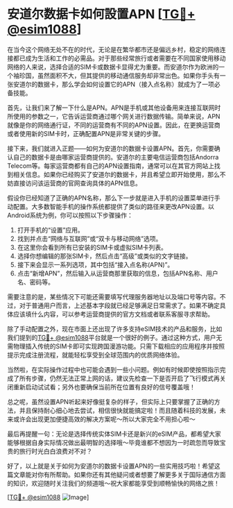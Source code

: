 # 安道尔数据卡如何設置APN [[TG💪+ @esim1088](https://t.me/s/esim1088)]

在当今这个网络无处不在的时代，无论是在繁华都市还是偏远乡村，稳定的网络连接都已成为生活和工作的必需品。对于那些经常旅行或者需要在不同国家使用移动网络的人来说，选择合适的SIM卡或数据卡显得尤为重要。而安道尔作为欧洲的一个袖珍国，虽然面积不大，但其提供的移动通信服务却非常出色。如果你手头有一张安道尔的数据卡，那么学会如何设置它的APN（接入点名称）就成为了一项必备技能。

首先，让我们来了解一下什么是APN。APN是手机或其他设备用来连接互联网时所使用的参数之一，它告诉运营商通过哪个网关进行数据传输。简单来说，APN就像是你的网络通行证，不同的运营商有不同的APN设置。因此，在更换运营商或者使用新的SIM卡时，正确配置APN是非常关键的步骤。

接下来，我们就进入正题——如何为安道尔的数据卡设置APN。首先，你需要确认自己的数据卡是由哪家运营商提供的。安道尔的主要电信运营商包括Andorra Telecom等。每家运营商都有自己的APN设置指南，通常可以在其官方网站上找到相关信息。如果你已经购买了安道尔的数据卡，并且希望立即开始使用，那么不妨直接访问该运营商的官网查询具体的APN信息。

假设你已经知道了正确的APN名称，那么下一步就是进入手机的设置菜单进行手动配置。大多数智能手机的操作系统都提供了类似的路径来更改APN设置。以Android系统为例，你可以按照以下步骤操作：

1. 打开手机的“设置”应用。
2. 找到并点击“网络与互联网”或“双卡与移动网络”选项。
3. 在这里你会看到所有已安装的SIM卡或虚拟SIM卡列表。
4. 选择你想编辑的那张SIM卡，然后点击“高级”或类似的文字链接。
5. 接下来会显示一系列选项，其中包括“接入点名称(APN)”。
6. 点击“新增APN”，然后输入从运营商那里获取的信息，包括APN名称、用户名、密码等。

需要注意的是，某些情况下可能还需要填写代理服务器地址以及端口号等内容。不过，对于普通用户而言，上述基本字段就已经足够满足日常需求了。如果不确定具体应该填什么内容，可以参考运营商提供的官方文档或者联系客服寻求帮助。

除了手动配置之外，现在市面上还出现了许多支持eSIM技术的产品和服务，比如我们提到的[TG💪+ @esim1088](https://t.me/s/esim1088)平台就是一个很好的例子。通过这种方式，用户无需物理插入传统的SIM卡即可实现跨国漫游功能。只需下载相应的应用程序并按照提示完成注册流程，就能轻松享受到全球范围内的优质网络体验。

当然啦，在实际操作过程中也可能会遇到一些小问题。例如有时候即使按照指示完成了所有步骤，仍然无法正常上网的话，建议先检查一下是否开启了飞行模式再关闭重新启动试试看；另外也要确保当前所在位置有良好的信号覆盖哦！

总之呢，虽然设置APN听起来好像挺复杂的样子，但实际上只要掌握了正确的方法，并且保持耐心细心地去尝试，相信很快就能搞定啦！而且随着科技的发展，未来或许会出现更加便捷高效的解决方案呢～所以大家完全不用担心啦～

最后再提醒一句：无论是选择传统实体SIM卡还是新兴的eSIM产品，都希望大家能够根据自身实际情况做出最明智的选择哦～毕竟谁都不想因为一时疏忽而导致宝贵的旅行时光白白浪费对不对？

好了，以上就是关于如何为安道尔的数据卡设置APN的一些实用技巧啦！希望这篇文章能对你有所帮助。如果你还有其他疑问或者想要了解更多关于国际通信方面的知识，欢迎随时关注我们的频道哦～祝大家都能享受到顺畅愉快的网络之旅！

[[TG💪+ @esim1088](https://t.me/s/esim1088) ![Image](https://i.postimg.cc/4NQfJmqS/Snipaste-2025-05-13-00-14-12.png)]